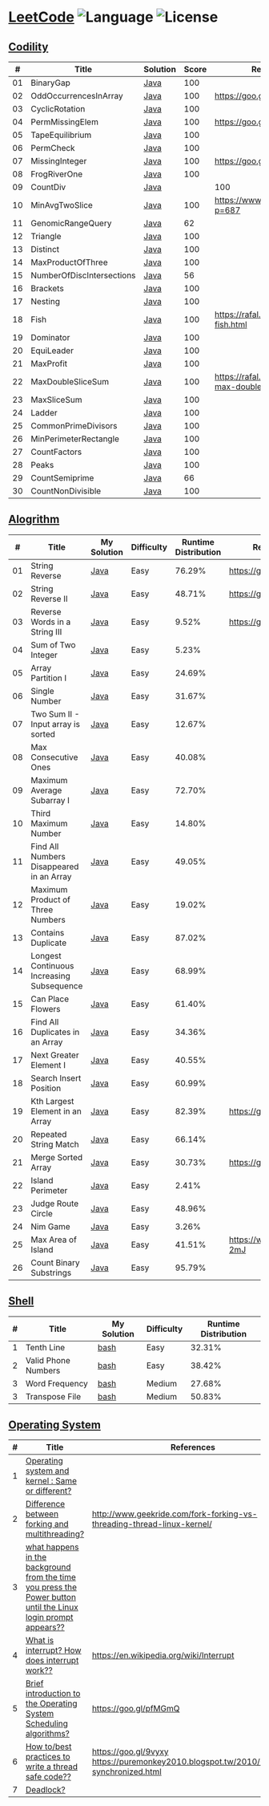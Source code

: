 # [LeetCode](https://leetcode.com/problemset/algorithms/) ![Language](https://img.shields.io/badge/language-Java%20%2F%20bash-brightgreen.svg) ![License](https://img.shields.io/github/license/mashape/apistatus.svg)

## [Codility](https://codility.com/programmers/lessons/1-iterations/)
| # | Title | Solution |Score |References |
|---| ----- | ----------| -------| --------------- |
|01|BinaryGap| [Java](https://codility.com/demo/results/trainingKSSKYW-C8V/)|100||
|02| OddOccurrencesInArray| [Java](https://codility.com/demo/results/trainingD5X8BD-WSP/)|100|https://goo.gl/e58xUo|
|03| CyclicRotation | [Java](https://codility.com/demo/results/trainingBFZ8X5-TYE/)|100||
|04| PermMissingElem | [Java](https://codility.com/demo/results/trainingZSBN4M-EP6/)|100|https://goo.gl/BYSUJB|
|05| TapeEquilibrium | [Java](https://codility.com/demo/results/trainingTUN8MM-SCE/)|100||
|06| PermCheck | [Java](https://codility.com/demo/results/trainingW5JYFJ-TBX/)|100||
|07|MissingInteger| [Java](https://codility.com/demo/results/demoG4275K-ZKB)|100|https://goo.gl/Q41MvL|
|08|FrogRiverOne| [Java](https://codility.com/demo/results/trainingJS6QGS-QW9/)|100||
|09| CountDiv| [Java](https://codility.com/demo/results/trainingSBCEC6-XFG/)||100|
|10| MinAvgTwoSlice| [Java](https://codility.com/demo/results/training3SGAWP-DTT/)|100|https://www.martinkysel.com/?p=687|
|11| GenomicRangeQuery | [Java](https://codility.com/demo/results/trainingEYFBJ3-9T2/)|62||
|12| Triangle | [Java](https://codility.com/demo/results/trainingYCWJFN-3GV/)|100||
|13| Distinct| [Java](https://codility.com/demo/results/trainingJ7MUEN-FP6/)|100||
|14| MaxProductOfThree| [Java](https://codility.com/demo/results/trainingXYSMH2-XN7/)|100|| 
|15| NumberOfDiscIntersections| [Java](https://codility.com/demo/results/training8RB9UR-MSX/)|56||
|16| Brackets| [Java](https://codility.com/demo/results/trainingRKCEYF-MUX/)|100||
|17| Nesting| [Java](https://codility.com/demo/results/trainingMGAPUG-CAM/)|100||
|18| Fish | [Java](https://codility.com/demo/results/trainingEKMEAT-APV/)|100|https://rafal.io/posts/codility-fish.html|
|19| Dominator | [Java](https://codility.com/demo/results/trainingPF8325-CNS/)|100||
|20| EquiLeader  | [Java](https://codility.com/demo/results/trainingCXSURQ-ATT/)|100||
|21| MaxProfit  | [Java](https://app.codility.com/demo/results/trainingGT4D3Q-S2Y/)|100||
|22| MaxDoubleSliceSum  | [Java](https://app.codility.com/demo/results/trainingAG2JHK-RG6/)|100|https://rafal.io/posts/codility-max-double-slice-sum.html|
|23| MaxSliceSum  | [Java](https://app.codility.com/demo/results/trainingS78T2U-W4K/)|100||
|24| Ladder | [Java](https://app.codility.com/demo/results/training294TFY-U3X/)|100|| 
|25| CommonPrimeDivisors | [Java](https://app.codility.com/demo/results/training8F8M3Z-2KZ/)|100||  
|26|  MinPerimeterRectangle | [Java](https://app.codility.com/demo/results/trainingDJM83D-CXE/)|100|| 
|27| CountFactors|[Java](https://app.codility.com/demo/results/training5YNM8S-GH7/)|100||
|28| Peaks |[Java](https://app.codility.com/demo/results/trainingP3W563-9TU/)|100||
|29| CountSemiprime |[Java](https://app.codility.com/demo/results/trainingC43R47-HQ5/)|66|| 
|30| CountNonDivisible |[Java](https://app.codility.com/demo/results/trainingG3FBPD-U7T/)|100||

## [Alogrithm](https://leetcode.com/problemset/algorithms/)
| # | Title | My Solution | Difficulty | Runtime Distribution | References |
|---| ----- | ------------| ---------- | -------------------- | --------------- |
|01|String Reverse | [Java](https://leetcode.com/submissions/detail/116986186/)|Easy|76.29%|https://goo.gl/JHrRSx|
|02|String Reverse II | [Java](https://leetcode.com/submissions/detail/120994187/)|Easy|48.71%|https://goo.gl/kQedC1|
|03|Reverse Words in a String III | [Java](https://leetcode.com/submissions/detail/121001822/)|Easy|9.52%|https://goo.gl/4ynVNa|
|04|Sum of Two Integer | [Java](https://leetcode.com/submissions/detail/117158962/)|Easy|5.23%||
|05|Array Partition I | [Java](https://leetcode.com/submissions/detail/117166202/)|Easy|24.69%||
|06|Single Number| [Java](https://leetcode.com/submissions/detail/117170172/)|Easy|31.67%||
|07|Two Sum II - Input array is sorted| [Java](https://leetcode.com/submissions/detail/117682773/)|Easy|12.67%||
|08|Max Consecutive Ones| [Java](https://leetcode.com/submissions/detail/117767949/)|Easy|40.08%||
|09|Maximum Average Subarray I| [Java](https://leetcode.com/submissions/detail/117773648/)|Easy|72.70%||
|10|Third Maximum Number| [Java](https://leetcode.com/submissions/detail/117991692/)|Easy|14.80%||
|11|Find All Numbers Disappeared in an Array| [Java](https://leetcode.com/submissions/detail/118670655/)|Easy|49.05%||
|12|Maximum Product of Three Numbers| [Java](https://leetcode.com/submissions/detail/118689647/)|Easy|19.02%||
|13|Contains Duplicate| [Java](https://leetcode.com/submissions/detail/118968645/)|Easy|87.02%||
|14|Longest Continuous Increasing Subsequence| [Java](https://leetcode.com/submissions/detail/119281994/)|Easy|68.99%||
|15|Can Place Flowers| [Java](https://leetcode.com/submissions/detail/119679386/)|Easy|61.40%||
|16|Find All Duplicates in an Array| [Java](https://leetcode.com/submissions/detail/120128320//)|Easy|34.36%||
|17|Next Greater Element I| [Java](https://leetcode.com/submissions/detail/120156084/)|Easy|40.55%||
|18|Search Insert Position| [Java](https://leetcode.com/submissions/detail/120162596/)|Easy|60.99%||
|19|Kth Largest Element in an Array| [Java](https://leetcode.com/submissions/detail/120991489/)|Easy|82.39%|https://goo.gl/tPiLpt|
|20|Repeated String Match| [Java](https://leetcode.com/submissions/detail/122374244/)|Easy|66.14%||
|21|Merge Sorted Array| [Java](https://leetcode.com/submissions/detail/122651785/)|Easy|30.73%|https://goo.gl/mASXEL|
|22|Island Perimeter| [Java](https://leetcode.com/submissions/detail/122723890/)|Easy|2.41%||
|23|Judge Route Circle| [Java](https://leetcode.com/submissions/detail/122845838/)|Easy|48.96%||
|24|Nim Game| [Java](https://leetcode.com/submissions/detail/123781505/)|Easy|3.26%||
|25|Max Area of Island| [Java](https://leetcode.com/submissions/detail/123947138//)|Easy|41.51%|https://wp.me/p8Gp04-2mJ|
|26|Count Binary Substrings| [Java](https://leetcode.com/submissions/detail/124015055/)|Easy|95.79%||


## [Shell](https://leetcode.com/problemset/shell/)
| # | Title | My Solution | Difficulty | Runtime Distribution |
|---| ----- | -------- | ---------- |----------------- |
|1| Tenth Line| [bash](https://leetcode.com/submissions/detail/117170787/)|Easy|32.31%|
|2| Valid Phone Numbers | [bash](https://leetcode.com/submissions/detail/117174270/)|Easy|38.42%|
|3| Word Frequency | [bash](https://leetcode.com/submissions/detail/117502389/)|Medium|27.68%|
|3| Transpose File | [bash](https://leetcode.com/submissions/detail/117507969/)|Medium|50.83%|

## [Operating System](https://leetcode.com/problemset/operating-system/)
| # | Title | References |
|---| ----- | ---------- |
|1| [Operating system and kernel : Same or different?](https://discuss.leetcode.com/topic/91379/operating-system-and-kernel-same-or-different)| |
|2| [Difference between forking and multithreading?](https://discuss.leetcode.com/topic/90888/difference-between-forking-and-multithreading)| http://www.geekride.com/fork-forking-vs-threading-thread-linux-kernel/ |
|3| [what happens in the background from the time you press the Power button until the Linux login prompt appears??](https://discuss.leetcode.com/topic/92910/what-happens-in-the-background-from-the-time-you-press-the-power-button-until-the-linux-login-prompt-appears)|  |
|4| [What is interrupt? How does interrupt work??](https://discuss.leetcode.com/topic/91895/what-is-interrupt-how-does-interrupt-work)|  https://en.wikipedia.org/wiki/Interrupt|
|5| [Brief introduction to the Operating System Scheduling algorithms?](https://discuss.leetcode.com/topic/90876/brief-introduction-to-the-operating-system-scheduling-algorithms/)|https://goo.gl/pfMGmQ |
|6| [How to/best practices to write a thread safe code??](https://discuss.leetcode.com/topic/95726/how-to-best-practices-to-write-a-thread-safe-code)|https://goo.gl/9vyxy <br/>https://puremonkey2010.blogspot.tw/2010/08/java-synchronized.html |
|7| [Deadlock?](https://discuss.leetcode.com/topic/91074/deadlock)||


